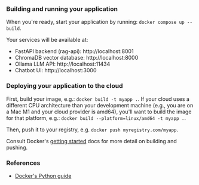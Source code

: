 ### Building and running your application

When you're ready, start your application by running:
`docker compose up --build`.

Your services will be available at:
- FastAPI backend (rag-api): http://localhost:8001
- ChromaDB vector database: http://localhost:8000
- Ollama LLM API: http://localhost:11434
- Chatbot UI: http://localhost:3000

### Deploying your application to the cloud

First, build your image, e.g.: `docker build -t myapp .`.
If your cloud uses a different CPU architecture than your development
machine (e.g., you are on a Mac M1 and your cloud provider is amd64),
you'll want to build the image for that platform, e.g.:
`docker build --platform=linux/amd64 -t myapp .`.

Then, push it to your registry, e.g. `docker push myregistry.com/myapp`.

Consult Docker's [getting started](https://docs.docker.com/go/get-started-sharing/)
docs for more detail on building and pushing.

### References
* [Docker's Python guide](https://docs.docker.com/language/python/)